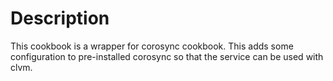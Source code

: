 Description
===========

This cookbook is a wrapper for corosync cookbook. This adds some configuration to pre-installed corosync so that the service can be used with clvm.
